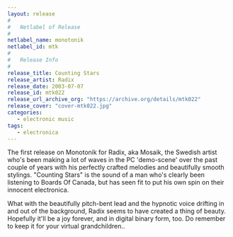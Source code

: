 ```yaml
---
layout: release
#
#   Netlabel of Release
#
netlabel_name: monotonik
netlabel_id: mtk
#
#   Release Info
#
release_title: Counting Stars
release_artist: Radix
release_date: 2003-07-07
release_id: mtk022
release_url_archive_org: "https://archive.org/details/mtk022"
release_cover: "cover-mtk022.jpg"
categories:
   - electronic music
tags:
   - electronica
---
```

The first release on Monotonik for Radix, aka Mosaik, the Swedish artist who's been making a lot of waves in the PC 'demo-scene' over the past couple of years with his perfectly crafted melodies and beautifully smooth stylings. "Counting Stars" is the sound of a man who's clearly been listening to Boards Of Canada, but has seen fit to put his own spin on their innocent electronica.

What with the beautifully pitch-bent lead and the hypnotic voice drifting in and out of the background, Radix seems to have created a thing of beauty. Hopefully it'll be a joy forever, and in digital binary form, too. Do remember to keep it for your virtual grandchildren..



